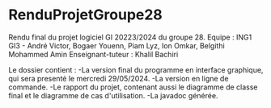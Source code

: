 # RenduProjetGroupe28
Rendu final du projet logiciel GI 20223/2024 du groupe 28.
Equipe : ING1 GI3 - André Victor, Bogaer Youenn, Piam Lyz, Ion Omkar, Belgithi Mohammed Amin
Enseignant-tuteur : Khalil Bachiri

Le dossier contient :
        -La version final du programme en interface graphique, qui sera presenté le mercredi 29/05/2024.
        -La version en ligne de commande.
        -Le rapport du projet, contenant aussi le diagramme de classe final et le diagramme de cas d'utilisation.
        -La javadoc générée.
